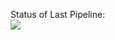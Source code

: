 Status of Last Pipeline:<br>
<img src="https://github.com/11AgReS1SoR11/Try2/workflows/CI/badge.svg?branch=master"><br>
